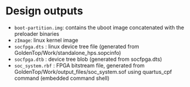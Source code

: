 # Design outputs
* `boot-partition.img`: contains the uboot image concatenated with the 
  preloader binaries
* `zImage`: linux kernel image
* `socfpga.dts` : linux device tree file (generated from GoldenTop/Work/standalone_hps.sopcinfo)
* `socfpga.dtb` : device tree blob (generated from socfpga.dts)
* `soc_system.rbf` : FPGA bitstream file, generated from 
  GoldenTop/Work/output_files/soc_system.sof using quartus_cpf 
  command (embedded command shell)
